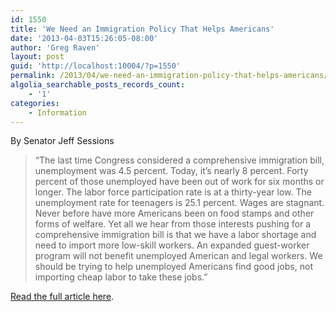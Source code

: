 ```yaml
---
id: 1550
title: 'We Need an Immigration Policy That Helps Americans'
date: '2013-04-03T15:26:05-08:00'
author: 'Greg Raven'
layout: post
guid: 'http://localhost:10004/?p=1550'
permalink: /2013/04/we-need-an-immigration-policy-that-helps-americans/
algolia_searchable_posts_records_count:
    - '1'
categories:
    - Information
---
```


By Senator Jeff Sessions

> “The last time Congress considered a comprehensive immigration bill, unemployment was 4.5 percent. Today, it’s nearly 8 percent. Forty percent of those unemployed have been out of work for six months or longer. The labor force participation rate is at a thirty-year low. The unemployment rate for teenagers is 25.1 percent. Wages are stagnant. Never before have more Americans been on food stamps and other forms of welfare. Yet all we hear from those interests pushing for a comprehensive immigration bill is that we have a labor shortage and need to import more low-skill workers. An expanded guest-worker program will not benefit unemployed American and legal workers. We should be trying to help unemployed Americans find good jobs, not importing cheap labor to take these jobs.”

[Read the full article here](http://www.nationalreview.com/corner/344282/we-need-immigration-policy-helps-americans-jeff-sessions).